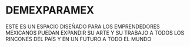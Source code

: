 # DEMEXPARAMEX
ESTE ES UN ESPACIO DISEÑADO PARA LOS EMPRENDEDORES MEXICANOS PUEDAN EXPANDIR SU ARTE Y SU TRABAJO A TODOS LOS RINCONES DEL PAÍS Y EN UN FUTURO A TODO EL MUNDO

